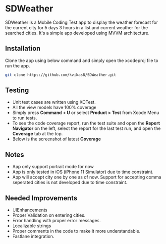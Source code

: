 
# SDWeather
SDWeather is a Mobile Coding Test app to display the weather forecast for the current city for 5 days 3 hours in a list and current weather for the searched cities. It's a simple app developed using MVVM architecture.

## Installation

Clone the app using below command and simply open the xcodeproj file to run the app.

```bash
git clone https://github.com/kvikas8/SDWeather.git
```
## Testing
- Unit test cases are written using XCTest.
- All the view models have 100% coverage
- Simply press **Command + U** or select **Product > Test** from Xcode Menu to run tests.
- To see the code coverage report, run the test suite and open the **Report Navigator** on the left, select the report for the last test run, and open the **Coverage** tab at the top.
- Below is the screenshot of latest **Coverage**

## Notes
- App only support portrait mode for now.
- App is only tested in iOS (iPhone 11 Simulator) due to time constraint.
- App will accept city one by one as of now. Support for accepting comma seperated cities is not developed due to time constraint.

## Needed Improvements
- UIEnhancements
- Proper Validation on entering cities.
- Error handling with proper error messages.
- Localizable strings
- Proper comments in the code to make it more understandable.
- Fastlane integration.

